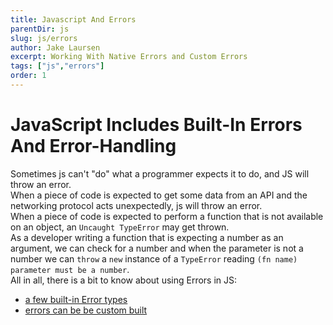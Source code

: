 ```yaml
---
title: Javascript And Errors
parentDir: js
slug: js/errors
author: Jake Laursen
excerpt: Working With Native Errors and Custom Errors
tags: ["js","errors"]
order: 1
---
```


# JavaScript Includes Built-In Errors And Error-Handling
Sometimes js can't "do" what a programmer expects it to do, and JS will throw an error.  
When a piece of code is expected to get some data from an API and the networking protocol acts unexpectedly, js will throw an error.  
When a piece of code is expected to perform a function that is not available on an object, an `Uncaught TypeError` may get thrown.  
As a developer writing a function that is expecting a number as an argument, we can check for a number and when the parameter is not a number we can `throw` a `new` instance of a `TypeError` reading `(fn name) parameter must be a number`.  
All in all, there is a bit to know about using Errors in JS:  
- [a few built-in Error types](/js/errors/native)
- [errors can be be custom built](/js/errors/custom)